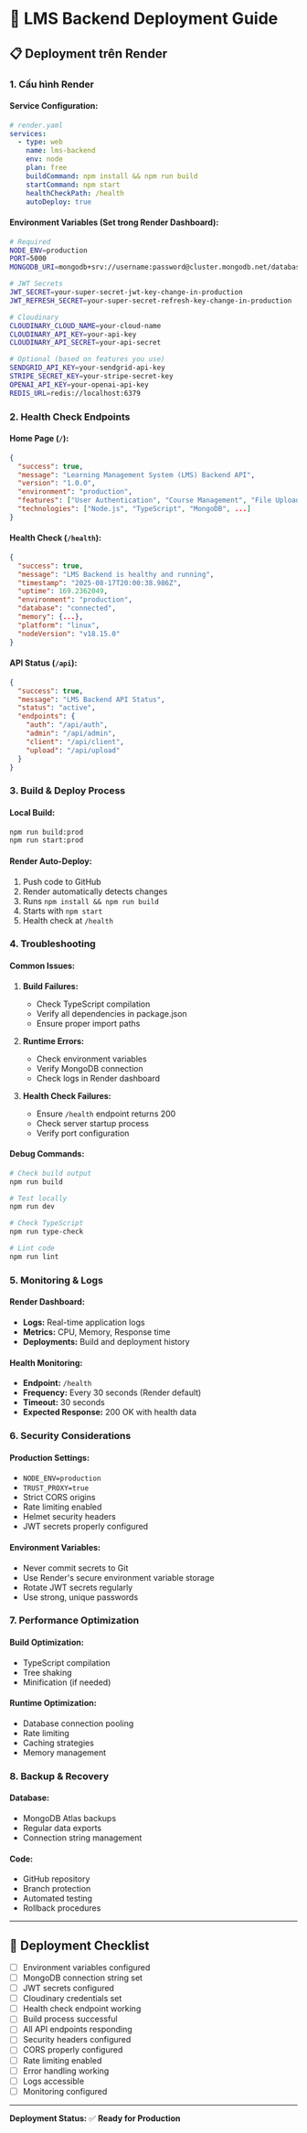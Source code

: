 # 🚀 LMS Backend Deployment Guide

## 📋 **Deployment trên Render**

### **1. Cấu hình Render**

#### **Service Configuration:**
```yaml
# render.yaml
services:
  - type: web
    name: lms-backend
    env: node
    plan: free
    buildCommand: npm install && npm run build
    startCommand: npm start
    healthCheckPath: /health
    autoDeploy: true
```

#### **Environment Variables (Set trong Render Dashboard):**
```bash
# Required
NODE_ENV=production
PORT=5000
MONGODB_URI=mongodb+srv://username:password@cluster.mongodb.net/database

# JWT Secrets
JWT_SECRET=your-super-secret-jwt-key-change-in-production
JWT_REFRESH_SECRET=your-super-secret-refresh-key-change-in-production

# Cloudinary
CLOUDINARY_CLOUD_NAME=your-cloud-name
CLOUDINARY_API_KEY=your-api-key
CLOUDINARY_API_SECRET=your-api-secret

# Optional (based on features you use)
SENDGRID_API_KEY=your-sendgrid-api-key
STRIPE_SECRET_KEY=your-stripe-secret-key
OPENAI_API_KEY=your-openai-api-key
REDIS_URL=redis://localhost:6379
```

### **2. Health Check Endpoints**

#### **Home Page (`/`):**
```json
{
  "success": true,
  "message": "Learning Management System (LMS) Backend API",
  "version": "1.0.0",
  "environment": "production",
  "features": ["User Authentication", "Course Management", "File Upload", ...],
  "technologies": ["Node.js", "TypeScript", "MongoDB", ...]
}
```

#### **Health Check (`/health`):**
```json
{
  "success": true,
  "message": "LMS Backend is healthy and running",
  "timestamp": "2025-08-17T20:00:38.986Z",
  "uptime": 169.2362049,
  "environment": "production",
  "database": "connected",
  "memory": {...},
  "platform": "linux",
  "nodeVersion": "v18.15.0"
}
```

#### **API Status (`/api`):**
```json
{
  "success": true,
  "message": "LMS Backend API Status",
  "status": "active",
  "endpoints": {
    "auth": "/api/auth",
    "admin": "/api/admin",
    "client": "/api/client",
    "upload": "/api/upload"
  }
}
```

### **3. Build & Deploy Process**

#### **Local Build:**
```bash
npm run build:prod
npm run start:prod
```

#### **Render Auto-Deploy:**
1. Push code to GitHub
2. Render automatically detects changes
3. Runs `npm install && npm run build`
4. Starts with `npm start`
5. Health check at `/health`

### **4. Troubleshooting**

#### **Common Issues:**

1. **Build Failures:**
   - Check TypeScript compilation
   - Verify all dependencies in package.json
   - Ensure proper import paths

2. **Runtime Errors:**
   - Check environment variables
   - Verify MongoDB connection
   - Check logs in Render dashboard

3. **Health Check Failures:**
   - Ensure `/health` endpoint returns 200
   - Check server startup process
   - Verify port configuration

#### **Debug Commands:**
```bash
# Check build output
npm run build

# Test locally
npm run dev

# Check TypeScript
npm run type-check

# Lint code
npm run lint
```

### **5. Monitoring & Logs**

#### **Render Dashboard:**
- **Logs:** Real-time application logs
- **Metrics:** CPU, Memory, Response time
- **Deployments:** Build and deployment history

#### **Health Monitoring:**
- **Endpoint:** `/health`
- **Frequency:** Every 30 seconds (Render default)
- **Timeout:** 30 seconds
- **Expected Response:** 200 OK with health data

### **6. Security Considerations**

#### **Production Settings:**
- `NODE_ENV=production`
- `TRUST_PROXY=true`
- Strict CORS origins
- Rate limiting enabled
- Helmet security headers
- JWT secrets properly configured

#### **Environment Variables:**
- Never commit secrets to Git
- Use Render's secure environment variable storage
- Rotate JWT secrets regularly
- Use strong, unique passwords

### **7. Performance Optimization**

#### **Build Optimization:**
- TypeScript compilation
- Tree shaking
- Minification (if needed)

#### **Runtime Optimization:**
- Database connection pooling
- Rate limiting
- Caching strategies
- Memory management

### **8. Backup & Recovery**

#### **Database:**
- MongoDB Atlas backups
- Regular data exports
- Connection string management

#### **Code:**
- GitHub repository
- Branch protection
- Automated testing
- Rollback procedures

---

## 🎯 **Deployment Checklist**

- [ ] Environment variables configured
- [ ] MongoDB connection string set
- [ ] JWT secrets configured
- [ ] Cloudinary credentials set
- [ ] Health check endpoint working
- [ ] Build process successful
- [ ] All API endpoints responding
- [ ] Security headers configured
- [ ] CORS properly configured
- [ ] Rate limiting enabled
- [ ] Error handling working
- [ ] Logs accessible
- [ ] Monitoring configured

---

**Deployment Status:** ✅ **Ready for Production**
